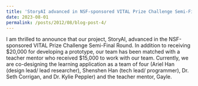 ```yaml
---
title: 'StoryAI advanced in NSF-sponsored VITAL Prize Challenge Semi-Final Round'
date: 2023-08-01
permalink: /posts/2012/08/blog-post-4/
---
```


I am thrilled to announce that our project, StoryAI, advanced in the NSF-sponsored VITAL Prize Challenge Semi-Final Round. In addition to receiving $20,000 for developing a prototype, our team has been matched with a teacher mentor who received $15,000 to work with our team. Currently, we are co-designing the learning application as a team of four (Ariel Han (design lead/ lead researcher), Shenshen Han (tech lead/ programmer), Dr. Seth Corrigan, and Dr. Kylie Peppler) and the teacher mentor, Gayle.

